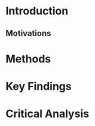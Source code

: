 # Introduction

<!-- Summarize the main idea of the blog here - write this part last -->

## Motivations

<!-- Background information -->

# Methods

<!-- How? Specific laws -->

# Key Findings

<!-- What? Specific examples -->

# Critical Analysis

<!-- What are your opinions? Where do we go from here? -->